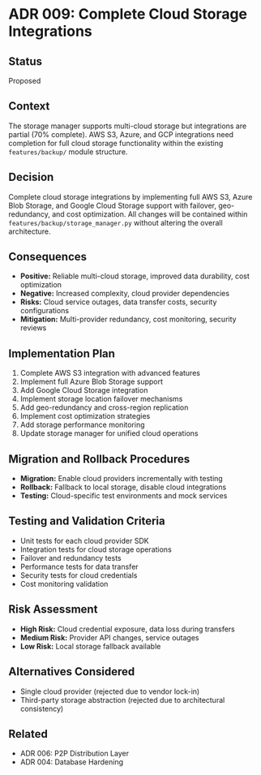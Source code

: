 # ADR 009: Complete Cloud Storage Integrations

## Status
Proposed

## Context
The storage manager supports multi-cloud storage but integrations are partial (70% complete). AWS S3, Azure, and GCP integrations need completion for full cloud storage functionality within the existing `features/backup/` module structure.

## Decision
Complete cloud storage integrations by implementing full AWS S3, Azure Blob Storage, and Google Cloud Storage support with failover, geo-redundancy, and cost optimization. All changes will be contained within `features/backup/storage_manager.py` without altering the overall architecture.

## Consequences
- **Positive:** Reliable multi-cloud storage, improved data durability, cost optimization
- **Negative:** Increased complexity, cloud provider dependencies
- **Risks:** Cloud service outages, data transfer costs, security configurations
- **Mitigation:** Multi-provider redundancy, cost monitoring, security reviews

## Implementation Plan
1. Complete AWS S3 integration with advanced features
2. Implement full Azure Blob Storage support
3. Add Google Cloud Storage integration
4. Implement storage location failover mechanisms
5. Add geo-redundancy and cross-region replication
6. Implement cost optimization strategies
7. Add storage performance monitoring
8. Update storage manager for unified cloud operations

## Migration and Rollback Procedures
- **Migration:** Enable cloud providers incrementally with testing
- **Rollback:** Fallback to local storage, disable cloud integrations
- **Testing:** Cloud-specific test environments and mock services

## Testing and Validation Criteria
- Unit tests for each cloud provider SDK
- Integration tests for cloud storage operations
- Failover and redundancy tests
- Performance tests for data transfer
- Security tests for cloud credentials
- Cost monitoring validation

## Risk Assessment
- **High Risk:** Cloud credential exposure, data loss during transfers
- **Medium Risk:** Provider API changes, service outages
- **Low Risk:** Local storage fallback available

## Alternatives Considered
- Single cloud provider (rejected due to vendor lock-in)
- Third-party storage abstraction (rejected due to architectural consistency)

## Related
- ADR 006: P2P Distribution Layer
- ADR 004: Database Hardening